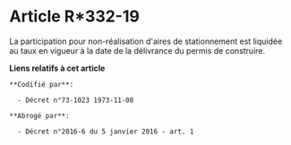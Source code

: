 # Article R*332-19

La participation pour non-réalisation d'aires de stationnement est liquidée au taux en vigueur à la date de la délivrance du
permis de construire.

**Liens relatifs à cet article**

	**Codifié par**:

	  - Décret n°73-1023 1973-11-08

	**Abrogé par**:

	  - Décret n°2016-6 du 5 janvier 2016 - art. 1
